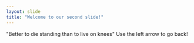 ```yaml
---
layout: slide
title: "Welcome to our second slide!"
---
```

"Better to die standing than to live on knees"
Use the left arrow to go back!
